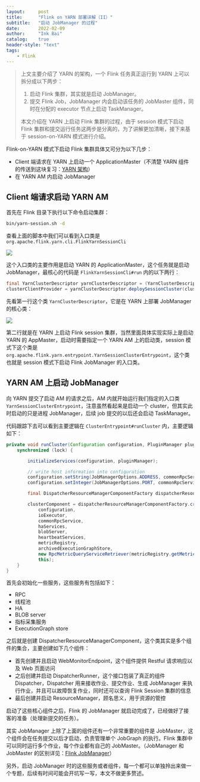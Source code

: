 ```yaml
---
layout:     post
title:      "Flink on YARN 部署详解（II）"
subtitle:   "启动 JobManager 的过程"
date:       2022-02-09
author:     "Ink Bai"
catalog:    true
header-style: "text"
tags:
    - Flink
---
```


> 上文主要介绍了 YARN 的架构，一个 Flink 任务真正运行到 YARN 上可以拆分成以下两步：
>
>1. 启动 Flink 集群，其实就是启动 JobManager。
>2. 提交 Flink Job，JobManager 内会启动该任务的 JobMaster 组件，同时在分配的 executor 节点上启动 TaskManager。
>
>本文介绍在 YARN 上启动 Flink 集群的过程，由于 session 模式下启动 Flink 集群和提交运行任务这两步是分离的，为了讲解更加清晰，接下来基于 session-on-YARN 模式进行介绍。

Flink-on-YARN 模式下启动 Flink 集群具体又可分为以下几步：

- Client 端请求在 YARN 上启动一个 ApplicationMaster（不清楚 YARN 组件的传送到这块复习：[YARN 架构](/2022/02/08/flink-on-yarn-1/#架构)）
- 在 YARN AM 内启动 JobManager

## Client 端请求启动 YARN AM
首先在 Flink 目录下执行以下命令启动集群：

```bash
bin/yarn-session.sh -d
```

查看上面的脚本中我们可以看到入口类是 `org.apache.flink.yarn.cli.FlinkYarnSessionCli`

![](/img/content/flink-shell.jpg)

这个入口类的主要作用是启动 YARN 的 ApplicationMaster，这个任务就是启动 JobManager，最核心的代码是 `FlinkYarnSessionCli#run` 内的以下两行：

```java
final YarnClusterDescriptor yarnClusterDescriptor = (YarnClusterDescriptor) yarnClusterClientFactory.createClusterDescriptor(configuration);
clusterClientProvider = yarnClusterDescriptor.deploySessionCluster(clusterSpecification);
```

先看第一行这个类 `YarnClusterDescriptor`，它是在 YARN 上部署 JobManager 的核心类：

![](/img/content/yarn-cluster.jpg)

第二行就是在 YARN 上启动 Flink session 集群，当然里面具体实现实际上是启动 YARN 的 AppMaster，启动时需要指定一个 YARN AM 上的启动类，session 模式下这个类是 `org.apache.flink.yarn.entrypoint.YarnSessionClusterEntrypoint`，这个类也就是 session 模式下启动 Flink JobManager 的入口类。

## YARN AM 上启动 JobManager
向 YARN 提交了启动 AM 的请求之后，AM 内就开始运行我们指定的入口类 `YarnSessionClusterEntrypoint`，注意虽然看起来是启动一个 cluster，但其实此时启动的只是进程 JobManager，后续 job 提交的以后还会启动 TaskManager。

代码跟踪下去可以看到主要逻辑在 `ClusterEntrypoint#runCluster` 内，主要逻辑如下：

```java
private void runCluster(Configuration configuration, PluginManager pluginManager) throws Exception {
	synchronized (lock) {

		initializeServices(configuration, pluginManager);

		// write host information into configuration
		configuration.setString(JobManagerOptions.ADDRESS, commonRpcService.getAddress());
		configuration.setInteger(JobManagerOptions.PORT, commonRpcService.getPort());

		final DispatcherResourceManagerComponentFactory dispatcherResourceManagerComponentFactory = createDispatcherResourceManagerComponentFactory(configuration);

		clusterComponent = dispatcherResourceManagerComponentFactory.create(
			configuration,
			ioExecutor,
			commonRpcService,
			haServices,
			blobServer,
			heartbeatServices,
			metricRegistry,
			archivedExecutionGraphStore,
			new RpcMetricQueryServiceRetriever(metricRegistry.getMetricQueryServiceRpcService()),
			this);
	}
}
```

首先会初始化一些服务，这些服务有包括如下：

- RPC
- 线程池
- HA
- BLOB server
- 指标采集服务
- ExecutionGraph store

之后就是创建 DispatcherResourceManagerComponent，这个类其实是多个组件的集合，主要创建如下几个组件：

- 首先创建并且启动 WebMonitorEndpoint，这个组件提供 Restful 请求响应以及 Web 页面访问
- 之后创建并启动 DispatcherRunner，这个接口包装了真正的组件 Dispatcher，Dispatcher 用来接收作业、提交作业、生成 JobManager 来执行作业，并且可以故障恢复作业，同时还可以查询 Flink Session 集群的信息
- 最后创建并启动 ResourceManager，顾名思义，用于资源的管控

启动了这些核心组件之后，Flink 的 JobManager 就启动完成了，已经做好了接客的准备（处理新提交的任务）。

其实 JobManager 上除了上面的组件还有一个非常重要的组件是 JobMaster，这个组件会在任务提交以后才启动，负责管理单个 JobGraph 的执行。Flink 集群中可以同时运行多个作业，每个作业都有自己的 JobMaster。（JobManager 和 JobMaster 的区别详见：[Flink JobManager](/2021/08/26/flink-architecture/#JobManager)）

另外，启动 JobManager 时的这些服务或者组件，每一个都可以单独拎出来做一个专题，后续有时间可能会开坑写一写，本文不做更多赘述。
